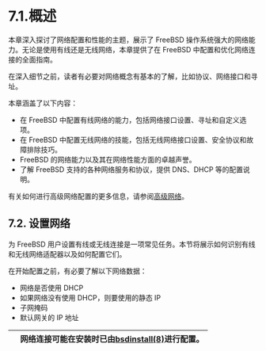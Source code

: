 # 7.1.概述


本章深入探讨了网络配置和性能的主题，展示了 FreeBSD 操作系统强大的网络能力。无论是使用有线还是无线网络，本章提供了在 FreeBSD 中配置和优化网络连接的全面指南。

在深入细节之前，读者有必要对网络概念有基本的了解，比如协议、网络接口和寻址。

本章涵盖了以下内容：

- 在 FreeBSD 中配置有线网络的能力，包括网络接口设置、寻址和自定义选项。
- 在 FreeBSD 中配置无线网络的技能，包括无线网络接口设置、安全协议和故障排除技巧。
- FreeBSD 的网络能力以及其在网络性能方面的卓越声誉。
- 了解 FreeBSD 支持的各种网络服务和协议，提供 DNS、DHCP 等的配置说明。

有关如何进行高级网络配置的更多信息，请参阅[高级网络](https://docs.freebsd.org/en/books/handbook/advanced-networking/#advanced-networking)。

## 7.2. 设置网络

为 FreeBSD 用户设置有线或无线连接是一项常见任务。本节将展示如何识别有线和无线网络适配器以及如何配置它们。

在开始配置之前，有必要了解以下网络数据：

- 网络是否使用 DHCP
- 如果网络没有使用 DHCP，则要使用的静态 IP
- 子网掩码
- 默认网关的 IP 地址

|     | 网络连接可能在安装时已由[bsdinstall(8)](https://man.freebsd.org/cgi/man.cgi?query=bsdinstall&sektion=8&format=html)进行配置。 |
| --- | ----------------------------------------------------------------------------------------------------------------------------- |
